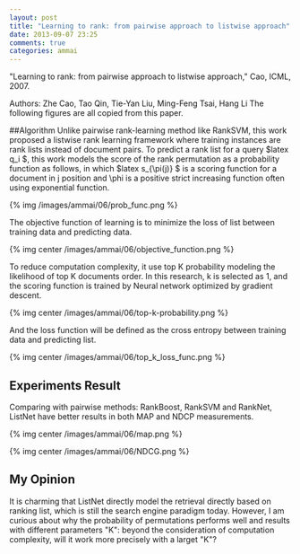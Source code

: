 ```yaml
---
layout: post
title: "Learning to rank: from pairwise approach to listwise approach"
date: 2013-09-07 23:25
comments: true
categories: ammai
---
```

"Learning to rank: from pairwise approach to listwise approach," Cao, ICML, 2007.

Authors: Zhe Cao, Tao Qin, Tie-Yan Liu, Ming-Feng Tsai, Hang Li The following figures are all copied from this paper. 

##Algorithm 
Unlike pairwise rank-learning method like RankSVM, this work proposed a listwise rank learning framework where training instances are rank lists instead of document pairs. To predict a rank list for a query $latex q_i $, this work models the score of the rank permutation as a probability function as follows, in which $latex s_{\pi(j)} $ is a scoring function for a document in j position and \phi is a positive strict increasing function often using exponential function. 

{% img /images/ammai/06/prob_func.png  %}
 
The objective function of learning is to minimize the loss of list between training data and predicting data. 

{% img center /images/ammai/06/objective_function.png %}


To reduce computation complexity, it use top K probability modeling the likelihood of top K documents order. In this research, k is selected as 1, and the scoring function is trained by Neural network optimized by gradient descent. 

{% img center /images/ammai/06/top-k-probability.png %}

And the loss function will be defined as the cross entropy between training data and predicting list. 

{% img center /images/ammai/06/top_k_loss_func.png %}


## Experiments Result

Comparing with pairwise methods: RankBoost, RankSVM and RankNet, ListNet have  better results in both MAP and NDCP measurements. 

{% img center /images/ammai/06/map.png %}

{% img center /images/ammai/06/NDCG.png %}


## My Opinion

It is charming that ListNet directly model the retrieval directly based on ranking list, which is still the search engine paradigm today. However, I am curious about why the probability of permutations performs well and results with different parameters "K": beyond the consideration of computation complexity, will it work more precisely with a larget "K"?	